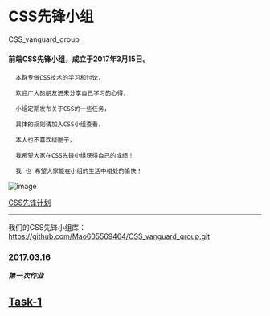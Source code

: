 # CSS先锋小组
CSS_vanguard_group
                 
####  前端CSS先锋小组，成立于2017年3月15日。

      本群专做CSS技术的学习和讨论，

      欢迎广大的朋友进来分享自己学习的心得，

      小组定期发布关于CSS的一些任务，

      具体的规则请加入CSS小组查看，

      本人也不喜欢绕圈子，

      我希望大家在CSS先锋小组获得自己的成绩！

      我 也 希望大家能在小组的生活中相处的愉快！
      
      
![image](http://mmbiz.qpic.cn/mmbiz_png/XDRSSguXlR4I0vO2ATzoNItYib7cibuaeicfc6iapXicSMWpDzjX6DyoDxUvicEzy5ktembrJajRYuRC42YuSbOIpOFw/640?wx_fmt=png&tp=webp&wxfrom=5&wx_lazy=1)

[CSS先锋计划](https://mp.weixin.qq.com/s?__biz=MzI4ODA1MTMwOQ==&mid=2247483688&idx=1&sn=2af4588d4cffc50f4c7f4a0f2f7713d3&chksm=ebc5182adcb2913cb3e849fbafadd2f4944682b46d0fc3b555cfd812ece6f01efe9f54b241ae#rd)

---
我们的CSS先锋小组库：
https://github.com/Mao605569464/CSS_vanguard_group.git

### 2017.03.16

***第一次作业***

[Task-1](http://mp.weixin.qq.com/s?__biz=MzI4ODA1MTMwOQ==&mid=2247483698&idx=1&sn=d79c17c2d5c94579d2e8111a0a9e0c07&chksm=ebc51830dcb291267e427399c9a670e6555a8ba3c11b414084da57921df50739fa078192fee5&scene=0#rd)
---


